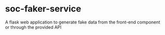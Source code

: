# soc-faker-service
A flask web application to generate fake data from the front-end component or through the provided API

